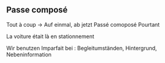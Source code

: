 
## Passe composé 

Tout à coup -> Auf einmal, ab jetzt Passé comoposé 
Pourtant 

La voiture était là en stationnement

Wir benutzen Imparfait bei : Begleitumständen, Hintergrund, Nebeninformation

